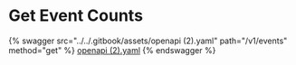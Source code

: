 # Get Event Counts

{% swagger src="../../.gitbook/assets/openapi (2).yaml" path="/v1/events" method="get" %}
[openapi (2).yaml](<../../.gitbook/assets/openapi (2).yaml>)
{% endswagger %}
